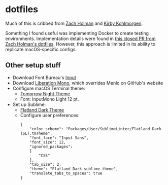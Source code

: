 # dotfiles

Much of this is cribbed from [Zach Holman](https://github.com/holman/dotfiles) and [Kirby Kohlmorgen](https://github.com/kirbyk/dotfiles).

Something I found useful was implementing Docker to create testing environments. Implementation details were found in [this closed PR from Zach Holman's dotfiles](https://github.com/holman/dotfiles/pull/259/). However, this approach is limited in its ability to replicate macOS-specific configs.

## Other setup stuff
- Download Font Bureau's [Input](http://input.fontbureau.com)
- Download [Liberation Mono](https://www.fontsquirrel.com/fonts/liberation-mono), which overrides Menlo on GitHub's website
- Configure macOS Terminal theme:
  - [Tomorrow Night Theme](https://github.com/chriskempson/tomorrow-theme)
  - Font: InputMono Light 12 pt.
- Set up Sublime:
  - [Flatland Dark Theme](https://github.com/thinkpixellab/flatland)
  - Configure user preferences:
	```
	{
		"color_scheme": "Packages/User/SublimeLinter/Flatland Dark (SL).tmTheme",
		"font_face": "Input Sans",
		"font_size": 12,
		"ignored_packages":
		[
			"CSS"
		],
		"tab_size": 2,
		"theme": "Flatland Dark.sublime-theme",
		"translate_tabs_to_spaces": true
	}
	```
